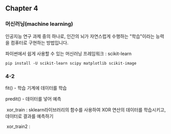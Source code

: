## Chapter 4

### 머신러닝(machine learning)

인공지능 연구 과제 중의 하나로, 인간의 뇌가 자연스럽게 수행하는 "학습"이라는 능력을 컴퓨터로 구현하는 방법입니다.



파이썬에서 쉽게 사용할 수 있는 머신러닝 프레임워크 : scikit-learn

```
pip install -U scikit-learn scipy matplotlib scikit-image
```



### 4-2

fit() - 학습 기계에 데이터를 학습

predit() - 데이터를 넣어 예측

​	xor_train : sklearn라이브러리의 함수를 사용하여 XOR 연산의 데이터를 학습시키고, 데이터로 결과를 예측하기

​	xor_train2 : 





